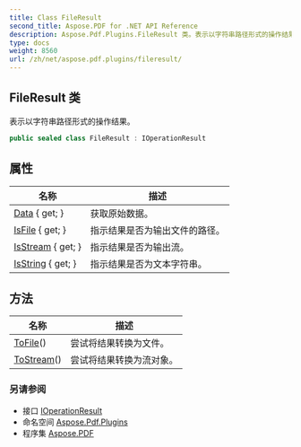 ```yaml
---
title: Class FileResult
second_title: Aspose.PDF for .NET API Reference
description: Aspose.Pdf.Plugins.FileResult 类。表示以字符串路径形式的操作结果
type: docs
weight: 8560
url: /zh/net/aspose.pdf.plugins/fileresult/
---
```

## FileResult 类

表示以字符串路径形式的操作结果。

```csharp
public sealed class FileResult : IOperationResult
```

## 属性

| 名称 | 描述 |
| --- | --- |
| [Data](../../aspose.pdf.plugins/fileresult/data/) { get; } | 获取原始数据。 |
| [IsFile](../../aspose.pdf.plugins/fileresult/isfile/) { get; } | 指示结果是否为输出文件的路径。 |
| [IsStream](../../aspose.pdf.plugins/fileresult/isstream/) { get; } | 指示结果是否为输出流。 |
| [IsString](../../aspose.pdf.plugins/fileresult/isstring/) { get; } | 指示结果是否为文本字符串。 |

## 方法

| 名称 | 描述 |
| --- | --- |
| [ToFile](../../aspose.pdf.plugins/fileresult/tofile/)() | 尝试将结果转换为文件。 |
| [ToStream](../../aspose.pdf.plugins/fileresult/tostream/)() | 尝试将结果转换为流对象。 |

### 另请参阅

* 接口 [IOperationResult](../ioperationresult/)
* 命名空间 [Aspose.Pdf.Plugins](../../aspose.pdf.plugins/)
* 程序集 [Aspose.PDF](../../)